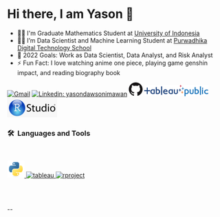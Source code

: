 # Hi there, I am Yason 👋 
- 👨‍🎓 I'm Graduate Mathematics Student at [University of Indonesia](https://math.ui.ac.id/en/)
- 👨‍🔬 I’m Data Scientist and Machine Learning Student at [Purwadhika Digital Technology School](https://purwadhika.com/)
- 🥅 2022 Goals: Work as Data Scientist, Data Analyst, and Risk Analyst
- ⚡ Fun Fact: I love watching anime one piece, playing game genshin impact, and reading biography book

[![Gmail](https://img.shields.io/badge/Gmail-yason.dawson%40sci.ui.ac.id-orange)](mailto:yason.dawson@sci.ui.ac.id)
[![Linkedin: yasondawsonimawan](https://img.shields.io/badge/-yasondawsonimawan-blue?style=flat-square&logo=Linkedin&logoColor=white&link=https://www.linkedin.com/in/yason-dawson-imawan-karo-karo-670982135/)](https://www.linkedin.com/in/yason-dawson-imawan-karo-karo-670982135/)
[![GitHub yasondawson](https://github.com/yasondawson1/yasondawson1/blob/main/icons/github.png)](https://github.com/yasondawson1)
[![Tableau](https://github.com/yasondawson1/yasondawson1/blob/main/icons/tableau.png)](https://public.tableau.com/app/profile/yason.dawson.imawan)
[![Rpubs](https://github.com/yasondawson1/yasondawson1/blob/main/icons/rpubs.png)](https://rpubs.com/yasondawson)

<h3> 🛠 &nbsp;Languages and Tools</h3><br/>

<p align="left"> 
  <a href="https://www.python.org" target="_blank"> <img src="https://raw.githubusercontent.com/devicons/devicon/master/icons/python/python-original.svg" alt="python" width="40" height="40"/> </a>
  <a href="https://www.tableau.com" target="_blank"> <img src="https://github.com/gilbarbara/logos/blob/master/logos/tableau-icon.svg" alt="tableau" width="40" height="40"/> </a>
  <a href="https://rpubs.com" target="_blank"> <img src="https://www.vectorlogo.zone/util/preview.html?image=/logos/r-project/r-project-ar21.svg" alt="rproject" width="40" height="40"/> </a>



</p>

<br />
<br />

--
<br />

